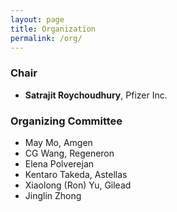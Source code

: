 ```yaml
---
layout: page
title: Organization 
permalink: /org/
---
```


### Chair
- **Satrajit Roychoudhury**, Pfizer Inc.

### Organizing Committee
- May Mo, Amgen
- CG Wang, Regeneron
- Elena Polverejan
- Kentaro Takeda, Astellas
- Xiaolong (Ron) Yu, Gilead
- Jinglin Zhong
